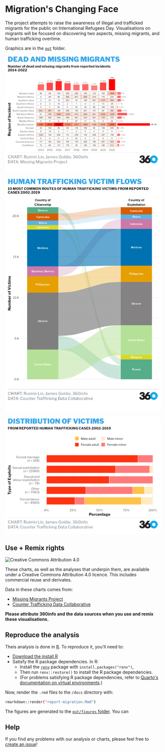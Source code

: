 # Migration's Changing Face

The project attempts to raise the awareness of illegal and trafficked migrants for the public on International Refugees Day. Visualisations on migrants will be focused on discovering two aspects, missing migrants, and human trafficking overtime. 

Graphics are in the [`out`](./out) folder.

![Code in analysis-missing_migrants.qmd](out/figures/migrantsheatmap.png)

![Code in analysis-human_trafficking.qmd](out/figures/victimflows.png)

![Code in analysis-human_trafficking.qmd](out/figures/victimdistributions.png)


## Use + Remix rights

![[Creative Commons Attribution 4.0](https://creativecommons.org/licenses/by/4.0)](https://mirrors.creativecommons.org/presskit/buttons/80x15/png/by.png)

These charts, as well as the analyses that underpin them, are available under a Creative Commons Attribution 4.0 licence. This includes commercial reuse and derivates.

<!-- Do any of the data sources fall under a different licence? If so, describe the licence and which parts of the data fall under it here! if most of it does, change the above and replace LICENCE.md too -->

Data in these charts comes from:

- [Missing Migrants Project](https://missingmigrants.iom.int/) 
- [Counter Trafficking Data Collaborative](https://www.ctdatacollaborative.org/dataset/resource/511adcb7-b1a2-4cc7-bf2f-0960d43a49cc) 


**Please attribute 360info and the data sources when you use and remix these visualisations.**

## Reproduce the analysis

Theis analysis is done in [R](https://r-project,.org). To reproduce it, you'll need to:

- [Download the install R](https://www.r-project.org)
- Satisfy the R package dependencies. In R:
  * Install the [`renv`](https://rstudio.github.io/renv) package with `install.packages("renv")`,
  * Then run `renv::restore()` to install the R package dependencies.
  * (For problems satisfying R package dependencies, refer to [Quarto's documentation on virtual environments](https://quarto.org/docs/projects/virtual-environments.html).)

Now, render the `.rmd` files to the `/docs` directory with:

```sh
rmarkdown::render("report-migration.Rmd")
```

The figures are generated to the [`out/figures` folder](./out/figures). You can 

## Help

<!-- replace `report-template` with the name of this repo in the link below  -->

If you find any problems with our analysis or charts, please feel free to [create an issue](https://github.com/360-info/internship-migration/issues/new)!

